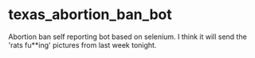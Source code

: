 # texas_abortion_ban_bot
Abortion ban self reporting bot based on selenium. I think it will send the 'rats fu**ing' pictures from last week tonight.  
